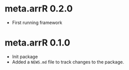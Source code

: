 # meta.arrR 0.2.0
* First running framework

# meta.arrR 0.1.0

* Init package
* Added a `NEWS.md` file to track changes to the package.
